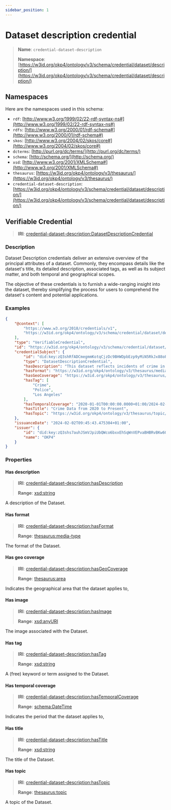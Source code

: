 ```yaml
---
sidebar_position: 1
---
```

[//]: # (This file is auto-generated. Please do not modify it yourself.)

# Dataset description credential

> **Name**: `credential-dataset-description`
>
> **Namespace**: [https://w3id.org/okp4/ontology/v3/schema/credential/dataset/description/](https://w3id.org/okp4/ontology/v3/schema/credential/dataset/description/)

## Namespaces

Here are the namespaces used in this schema:

- `rdf`: [http://www.w3.org/1999/02/22-rdf-syntax-ns#](http://www.w3.org/1999/02/22-rdf-syntax-ns#)
- `rdfs`: [http://www.w3.org/2000/01/rdf-schema#](http://www.w3.org/2000/01/rdf-schema#)
- `skos`: [http://www.w3.org/2004/02/skos/core#](http://www.w3.org/2004/02/skos/core#)
- `dcterms`: [http://purl.org/dc/terms/](http://purl.org/dc/terms/)
- `schema`: [http://schema.org/](http://schema.org/)
- `xsd`: [http://www.w3.org/2001/XMLSchema#](http://www.w3.org/2001/XMLSchema#)
- `thesaurus`: [https://w3id.org/okp4/ontology/v3/thesaurus/](https://w3id.org/okp4/ontology/v3/thesaurus/)
- `credential-dataset-description`: [https://w3id.org/okp4/ontology/v3/schema/credential/dataset/description/](https://w3id.org/okp4/ontology/v3/schema/credential/dataset/description/)

## Verifiable Credential

> **IRI**: [credential-dataset-description:DatasetDescriptionCredential](https://w3id.org/okp4/ontology/v3/schema/credential/dataset/description/DatasetDescriptionCredential)

### Description

Dataset Description credentials deliver an extensive overview of the principal attributes of a dataset. Commonly, they encompass details like the dataset's title, its detailed description, associated tags, as well as its subject matter, and both temporal and geographical scopes.

The objective of these credentials is to furnish a wide-ranging insight into the dataset, thereby simplifying the process for users to comprehend the dataset's content and potential applications.

### Examples

```json title="crime-dataset-description.jsonld"
{
    "@context": [
        "https://www.w3.org/2018/credentials/v1",
        "https://w3id.org/okp4/ontology/v3/schema/credential/dataset/description/"
    ],
    "type": "VerifiableCredential",
    "id": "https://w3id.org/okp4/ontology/v3/schema/credential/dataset/description/d1120529-3242-4fa8-ac7c-a99abc3fc73e",
    "credentialSubject": {
        "id": "did:key:zQ3shRfADCmegmmKotqCjzDc9BHWDpbEzp9yMiN5RkJx88oP5",
        "type": "DatasetDescriptionCredential",
        "hasDescription": "This dataset reflects incidents of crime in the City of Los Angeles dating back to 2020. This data is transcribed from original crime reports that are typed on paper and therefore there may be some inaccuracies within the data. Some location fields with missing data are noted as (0°, 0°). Address fields are only provided to the nearest hundred block in order to maintain privacy. This data is as accurate as the data in the database.",
        "hasFormat": "https://w3id.org/okp4/ontology/v3/thesaurus/media-type/text_csv",
        "hasGeoCoverage": "https://w3id.org/okp4/ontology/v3/thesaurus/area-code/840",
        "hasTag": [
            "Crime",
            "Police",
            "Los Angeles"
        ],
        "hasTemporalCoverage": "2020-01-01T00:00:00.0000+01:00/2024-02-02T00:00:00.00000+01:00",
        "hasTitle": "Crime Data from 2020 to Present",
        "hasTopic": "https://w3id.org/okp4/ontology/v3/thesaurus/topic/security"
    },
    "issuanceDate": "2024-02-02T09:45:43.475304+01:00",
    "issuer": {
        "id": "did:key:zQ3shs7auhJSmVJpiUbQWco6bxxEhSqWnVEPvaBHBRvBKw6Q3",
        "name": "OKP4"
    }
}

```

### Properties

#### Has description
>
> **IRI**: [credential-dataset-description:hasDescription](https://w3id.org/okp4/ontology/v3/schema/credential/dataset/description/hasDescription)
>
> **Range**:&nbsp;[xsd:string](http://www.w3.org/2001/XMLSchema#string)

A description of the Dataset.

#### Has format
>
> **IRI**: [credential-dataset-description:hasFormat](https://w3id.org/okp4/ontology/v3/schema/credential/dataset/description/hasFormat)
>
> **Range**:&nbsp;[thesaurus:media-type](https://w3id.org/okp4/ontology/v3/thesaurus/media-type)

The format of the Dataset.

#### Has geo coverage
>
> **IRI**: [credential-dataset-description:hasGeoCoverage](https://w3id.org/okp4/ontology/v3/schema/credential/dataset/description/hasGeoCoverage)
>
> **Range**:&nbsp;[thesaurus:area](https://w3id.org/okp4/ontology/v3/thesaurus/area)

Indicates the geographical area that the dataset applies to,

#### Has image
>
> **IRI**: [credential-dataset-description:hasImage](https://w3id.org/okp4/ontology/v3/schema/credential/dataset/description/hasImage)
>
> **Range**:&nbsp;[xsd:anyURI](http://www.w3.org/2001/XMLSchema#anyURI)

The image associated with the Dataset.

#### Has tag
>
> **IRI**: [credential-dataset-description:hasTag](https://w3id.org/okp4/ontology/v3/schema/credential/dataset/description/hasTag)
>
> **Range**:&nbsp;[xsd:string](http://www.w3.org/2001/XMLSchema#string)

A (free) keyword or term assigned to the Dataset.

#### Has temporal coverage
>
> **IRI**: [credential-dataset-description:hasTemporalCoverage](https://w3id.org/okp4/ontology/v3/schema/credential/dataset/description/hasTemporalCoverage)
>
> **Range**:&nbsp;[schema:DateTime](http://schema.org/DateTime)

Indicates the period that the dataset applies to,

#### Has title
>
> **IRI**: [credential-dataset-description:hasTitle](https://w3id.org/okp4/ontology/v3/schema/credential/dataset/description/hasTitle)
>
> **Range**:&nbsp;[xsd:string](http://www.w3.org/2001/XMLSchema#string)

The title of the Dataset.

#### Has topic
>
> **IRI**: [credential-dataset-description:hasTopic](https://w3id.org/okp4/ontology/v3/schema/credential/dataset/description/hasTopic)
>
> **Range**:&nbsp;[thesaurus:topic](https://w3id.org/okp4/ontology/v3/thesaurus/topic)

A topic of the Dataset.
